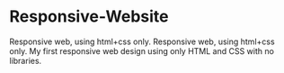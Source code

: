 # Responsive-Website
Responsive web, using html+css only.
Responsive web, using html+css only. My first responsive web design using only HTML and CSS with no libraries.
